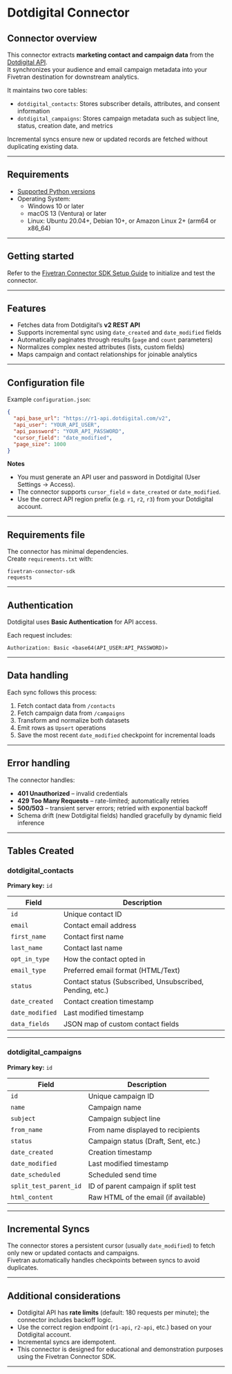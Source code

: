 # Dotdigital Connector

## Connector overview

This connector extracts **marketing contact and campaign data** from the [Dotdigital API](https://developer.dotdigital.com/).  
It synchronizes your audience and email campaign metadata into your Fivetran destination for downstream analytics.

It maintains two core tables:

- `dotdigital_contacts`: Stores subscriber details, attributes, and consent information
- `dotdigital_campaigns`: Stores campaign metadata such as subject line, status, creation date, and metrics

Incremental syncs ensure new or updated records are fetched without duplicating existing data.

---

## Requirements

* [Supported Python versions](https://github.com/fivetran/fivetran_connector_sdk/blob/main/README.md#requirements)
* Operating System:
    * Windows 10 or later
    * macOS 13 (Ventura) or later
    * Linux: Ubuntu 20.04+, Debian 10+, or Amazon Linux 2+ (arm64 or x86_64)

---

## Getting started

Refer to the [Fivetran Connector SDK Setup Guide](https://fivetran.com/docs/connectors/connector-sdk/setup-guide) to initialize and test the connector.

---

## Features

* Fetches data from Dotdigital’s **v2 REST API**
* Supports incremental sync using `date_created` and `date_modified` fields
* Automatically paginates through results (`page` and `count` parameters)
* Normalizes complex nested attributes (lists, custom fields)
* Maps campaign and contact relationships for joinable analytics

---

## Configuration file

Example `configuration.json`:

```json
{
  "api_base_url": "https://r1-api.dotdigital.com/v2",
  "api_user": "YOUR_API_USER",
  "api_password": "YOUR_API_PASSWORD",
  "cursor_field": "date_modified",
  "page_size": 1000
}
```

**Notes**
- You must generate an API user and password in Dotdigital (User Settings → Access).
- The connector supports `cursor_field` = `date_created` or `date_modified`.
- Use the correct API region prefix (e.g. `r1`, `r2`, `r3`) from your Dotdigital account.

---

## Requirements file

The connector has minimal dependencies.  
Create `requirements.txt` with:

```text
fivetran-connector-sdk
requests
```

---

## Authentication

Dotdigital uses **Basic Authentication** for API access.

Each request includes:
```
Authorization: Basic <base64(API_USER:API_PASSWORD)>
```

---

## Data handling

Each sync follows this process:

1. Fetch contact data from `/contacts`
2. Fetch campaign data from `/campaigns`
3. Transform and normalize both datasets
4. Emit rows as `Upsert` operations
5. Save the most recent `date_modified` checkpoint for incremental loads

---

## Error handling

The connector handles:
- **401 Unauthorized** – invalid credentials
- **429 Too Many Requests** – rate-limited; automatically retries
- **500/503** – transient server errors; retried with exponential backoff
- Schema drift (new Dotdigital fields) handled gracefully by dynamic field inference

---

## Tables Created

### dotdigital_contacts
**Primary key:** `id`

| Field | Description |
|-------|--------------|
| `id` | Unique contact ID |
| `email` | Contact email address |
| `first_name` | Contact first name |
| `last_name` | Contact last name |
| `opt_in_type` | How the contact opted in |
| `email_type` | Preferred email format (HTML/Text) |
| `status` | Contact status (Subscribed, Unsubscribed, Pending, etc.) |
| `date_created` | Contact creation timestamp |
| `date_modified` | Last modified timestamp |
| `data_fields` | JSON map of custom contact fields |

---

### dotdigital_campaigns
**Primary key:** `id`

| Field | Description |
|-------|--------------|
| `id` | Unique campaign ID |
| `name` | Campaign name |
| `subject` | Campaign subject line |
| `from_name` | From name displayed to recipients |
| `status` | Campaign status (Draft, Sent, etc.) |
| `date_created` | Creation timestamp |
| `date_modified` | Last modified timestamp |
| `date_scheduled` | Scheduled send time |
| `split_test_parent_id` | ID of parent campaign if split test |
| `html_content` | Raw HTML of the email (if available) |

---

## Incremental Syncs

The connector stores a persistent cursor (usually `date_modified`) to fetch only new or updated contacts and campaigns.  
Fivetran automatically handles checkpoints between syncs to avoid duplicates.

---

## Additional considerations

* Dotdigital API has **rate limits** (default: 180 requests per minute); the connector includes backoff logic.
* Use the correct region endpoint (`r1-api`, `r2-api`, etc.) based on your Dotdigital account.
* Incremental syncs are idempotent.
* This connector is designed for educational and demonstration purposes using the Fivetran Connector SDK.

---